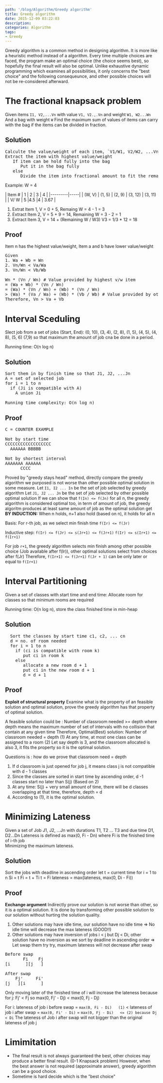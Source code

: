 ```yaml
---
path: '/blog/Algorithm/Greedy algorithm'
title: Greedy algorithm
date: 2015-12-09 03:22:03
description:
categories: Algorithm
tags:
- Greedy
---
```


Greedy algorithm is a common method in designing algorithm. It is more like a heuristic method instead of a algorithm. Every time multiple choices are faced, the program make an optimal choice (the choice seems best), so hopefully the final result will also be optimal. Unlike exhaustive dynamic programming  which examines all possibilities, it only concerns the "best choice" and the following consequeunce, and other possible choices will not be re-considered afterward.

# The fractional knapsack problem
Given items `I1, V2,...Vn` with value `V1, V2.,.Vn` and weight `W1, W2...Wn`
And a bag with weight `W`
Find the maximum sum of values of items can carry with the bag if the items can be divided in fraction.

## Solution
<pre class="sample">
Calculte the value/weight of each item, `V1/W1, V2/W2, ...Vn/Wn`
Extract the item with highest value/weight
   If item can be hold fully into the bag
      Put it in the bag fully
   else 
      Divide the item into fractional amount to fit the remaining space in the bag
</pre>

Example:
W = 4


|  Item # | 1      | 2      | 3       | 4       | 
|---------|-----|
|  (W, V) | (1, 5) | (2, 9) | (3, 12) | (3, 11) |
|  V/ W   |   5     |4.5    |4      | 3.67      |

1. Extrat Item 1, V = 0 + 5, Remaing W = 4 - 1 = 3
2. Extract Item 2, V = 5 + 9 = 14, Remaining W = 3 - 2 = 1
3. Extract Item 3, V = 14 + (Remaining W / W3) V3 = 1/3 * 12 = 18

## Proof
Item n has the highest value/weight, 
Item a and b have lower value/weight

<pre class="sample">
Given 
1. Wa + Wb = Wn
2. Vn/Wn < Va/Wa 
3. Vn/Wn < Vb/Wb

Wn * (Vn / Wn) # Value provided by highest v/w item
= (Wa + Wb) * (Vn / Wn)
= (Wa) * (Vn / Wn) + (Wb) * (Vn / Wn)
> (Wa) * (Va / Wa) + (Wb) * (Vb / Wb) # Value provided by other lower v/w items with equal weight
Therefore, Vn > Va + Vb
</pre>

# Interval Sceduling
Slect job from a set of jobs (Start, End): (0, 10), (3, 4), (2, 8), (1, 5), (4, 5), (4, 8), (5, 6) (7,9)
so that maximum the amount of job cna be done in a period.

Running time: O(n log n)

## Solution
<pre class="sample">
Sort them in by finish time so that J1, J2, ...Jn
A = set of selected job
for i = 1 to n
  if (Ji is compatible with A)
    A union Ji

Running time complexity: O(n log n)
</pre>

## Proof
<pre class="sample">
C = COUNTER EXAMPLE

Not by start time
CCCCCCCCCCCCCCCCCC
  AAAAAA BBBBB

Not by shortest interval
AAAAAAA AAAAAA
      CCCC
</pre>

Proved by "greedy stays head" method, directly compare the greedy algorithm we purposed is not worse than other possible optimal solution in some measure.
Let `I1, I2 ... In` be the set of job selected by greedy algorithm
Let `J1, J2 ... Jn` be the set of job selected by other possible optimal solution
If we can show that `f(In) <= f(Jn)` for all n, the greedy algorithm is considered optimal too, in term of amount of job, the greedy algoritm produces at least same amount of job as the optimal solution get
**BY INDUCTION:** 
When n holds, n+1 also hold (based on n), it holds for all n

Basis: For r-th job, as we select min finish time
`f(Ir) <= f(Jr)`

Inductive step: 
`f(Ir) <= f(Jr) <= s(Jr+1) <= f(Jr+1)`
`f(Ir) <= s(Ir+1) <= f(Ir+1)`

For job `r+1`, the greedy algorithm selects min finish among other possible choice (Job available after f(Ir)), other optimal solutions select from choices after f(Jr)
Therefore, `f(Ir+1) <= f(Jr+1)`
`f(Jr + 1)` can be only later or equal to `f(Ir+1)`

# Interval Partitioning
Given a set of classes with start time and end time:
Allocate room for classes so that minimum rooms are required

Running time: O(n log n), store the class finished time in min-heap

## Solution
<pre class="sample">
  Sort the classes by start time c1, c2, ... cn
  d = no. of room needed
  for i = 1 to n
    if (ci is compatible with room k)
       put ci in room k
    else
       allocate a new room d + 1
       put ci in the new room d + 1
       d = d + 1
</pre>


## Proof
**Exploit of structural property**
Examine what is the property of an feasible solution and optimal solution, prove the greedy algorithm has that property of optimal solution.

A feasible solution could be : Number of classroom needed >= depth
where depth means the maximum number of set of intervals with no collision that contain at any given time
Therefore, Optimal(Best) solution: Number of classroom needed = depth (1)
At any time, at most one class can be assigned to a room (2)
Let say depth is 3, and the classroom allocated is also 3, it fits the property so it is the optimal solution. 

Questions is : how do we prove that classroom need = depth
1. If d classroom is just opened for job j, it means class j is not compatible with d - 1 classes
2. Since the classes are sorted in start time by ascending order, d -1 classes start no later than S(j) (Based on 2)
3. At any time: S(j) + very small amount of time, there will be d classes overlapping at that time, therefore, depth = d 
4. According to (1), it is the optimal solution.

# Minimizing Lateness
Given a set of Job J1, J2, ...Jn with durations T1, T2 ... T3 and due time D1, D2...Dn
Lateness is defined as max(0, Fi - Dn) where Fi is the finished time of i-th job  
Minimizing the maximum lateness. 

## Solution
Sort the jobs with deadline in ascending order
let t = current time
for i = 1 to n
  Si = t
  Fi = t + Ti
  t = Fi
lateness = max(lateness, max(0, Di - Fi))

## Proof
**Exchange argument**
Indirectly prove our solution is not worse than other, so it is a optimal solution. 
It is done by transforming other possible solution to our solution without hurting the solution quality.

1. Other solutions may have idle time, our solution have no idle time
=> No idle time will decrease the max lateness (GOOD!!)
2. Other solutions may have inversion of jobs i < j but Dj < Di, other solution have no inversion as we sort by deadline in ascending order
=> Let swap them try try, maximum lateness will not decrease after swap

<pre class="sample">
Before swap
       Fi    Fj 
[i      ][j   ]

After swap
    Fj'     Fi' 
[j   ][i      ]
</pre>


Only moving later of the finished time of i will increase the lateness
because for j: Fj' < Fj so max(0, Fj' - Dj) < max(0, Fj - Dj) 

For i:
lateness of job i before swap = `max(0, Fi - Di)   (1)`
<
lateness of job i after swap  = `max(0, Fi' - Di)` = `max(0, Fj - Di)   <= (2) because Dj < Di` 
The lateness of Job i after swap will not bigger than the original lateness of job j



# Limimitation 
- The final result is not always guaranteed the best, other choices may produce a better final result. (0-1 Knapsack problem) However, when the best answer is not required (approximate answer), greedy algorithm can be a good choice.
- Sometime is hard decide which is the "best choice"